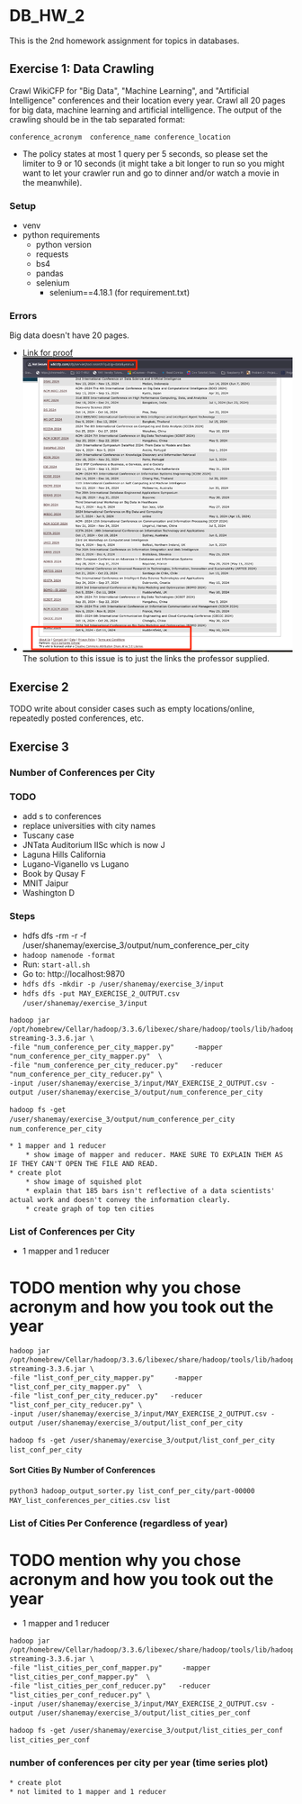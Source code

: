 # DB_HW_2
This is the 2nd homework assignment for topics in databases.


## Exercise 1: Data Crawling
Crawl WikiCFP for "Big Data", "Machine Learning", and "Artificial Intelligence" conferences and their
location every year.
Crawl all 20 pages for big data, machine learning and artificial intelligence.
The output of the crawling should be in the tab separated format:
```
conference_acronym  conference_name conference_location
```
* The policy states at most 1 query per 5 seconds, so please set the limiter to 9 or 10 seconds (it might take a bit longer to run so you might want to let your crawler run and go
to dinner and/or watch a movie in the meanwhile).

### Setup

* venv
* python requirements
    * python version
    * requests
    * bs4
    * pandas
    * selenium
        * selenium==4.18.1 (for requirement.txt)

### Errors 
Big data doesn't have 20 pages.
* [Link for proof](http://www.wikicfp.com/cfp/servlet/tool.search?q=big+data&year=a)
* ![Image proving that big data only returns 1 page](./images/big_data_not_20_pages.png)
The solution to this issue is to just the links the professor supplied.

## Exercise 2
TODO write about consider cases such as empty locations/online, repeatedly posted conferences, etc.

## Exercise 3
### Number of Conferences per City
### TODO
* add s to conferences
* replace universities with city names
* Tuscany case
* JNTata Auditorium IISc which is now J
* Laguna Hills California
* Lugano-Viganello vs Lugano
* Book by Qusay F
* MNIT Jaipur
* Washington D
### Steps
* hdfs dfs -rm -r -f /user/shanemay/exercise_3/output/num_conference_per_city    
* `hadoop namenode -format`
* Run: `start-all.sh`
* Go to: http://localhost:9870
* `hdfs dfs -mkdir -p /user/shanemay/exercise_3/input`
* `hdfs dfs -put MAY_EXERCISE_2_OUTPUT.csv /user/shanemay/exercise_3/input`
```
hadoop jar /opt/homebrew/Cellar/hadoop/3.3.6/libexec/share/hadoop/tools/lib/hadoop-streaming-3.3.6.jar \
-file "num_conference_per_city_mapper.py"     -mapper "num_conference_per_city_mapper.py"  \
-file "num_conference_per_city_reducer.py"   -reducer "num_conference_per_city_reducer.py" \
-input /user/shanemay/exercise_3/input/MAY_EXERCISE_2_OUTPUT.csv -output /user/shanemay/exercise_3/output/num_conference_per_city
```
`hadoop fs -get /user/shanemay/exercise_3/output/num_conference_per_city num_conference_per_city`

    * 1 mapper and 1 reducer 
        * show image of mapper and reducer. MAKE SURE TO EXPLAIN THEM AS IF THEY CAN'T OPEN THE FILE AND READ.
    * create plot
        * show image of squished plot
        * explain that 185 bars isn't reflective of a data scientists' actual work and doesn't convey the information clearly.
        * create graph of top ten cities
    

### List of Conferences per City
* 1 mapper and 1 reducer
# TODO mention why you chose acronym and how you took out the year
```
hadoop jar /opt/homebrew/Cellar/hadoop/3.3.6/libexec/share/hadoop/tools/lib/hadoop-streaming-3.3.6.jar \
-file "list_conf_per_city_mapper.py"     -mapper "list_conf_per_city_mapper.py"  \
-file "list_conf_per_city_reducer.py"   -reducer "list_conf_per_city_reducer.py" \
-input /user/shanemay/exercise_3/input/MAY_EXERCISE_2_OUTPUT.csv -output /user/shanemay/exercise_3/output/list_conf_per_city
```
```hadoop fs -get /user/shanemay/exercise_3/output/list_conf_per_city list_conf_per_city```
#### Sort Cities By Number of Conferences
```python3 hadoop_output_sorter.py list_conf_per_city/part-00000 MAY_list_conferences_per_cities.csv list```

### List of Cities Per Conference (regardless of year)
# TODO mention why you chose acronym and how you took out the year
* 1 mapper and 1 reducer

```
hadoop jar /opt/homebrew/Cellar/hadoop/3.3.6/libexec/share/hadoop/tools/lib/hadoop-streaming-3.3.6.jar \
-file "list_cities_per_conf_mapper.py"     -mapper "list_cities_per_conf_mapper.py"  \
-file "list_cities_per_conf_reducer.py"   -reducer "list_cities_per_conf_reducer.py" \
-input /user/shanemay/exercise_3/input/MAY_EXERCISE_2_OUTPUT.csv -output /user/shanemay/exercise_3/output/list_cities_per_conf
```

`hadoop fs -get /user/shanemay/exercise_3/output/list_cities_per_conf list_cities_per_conf`

### number of conferences per city per year (time series plot)
    * create plot
    * not limited to 1 mapper and 1 reducer
